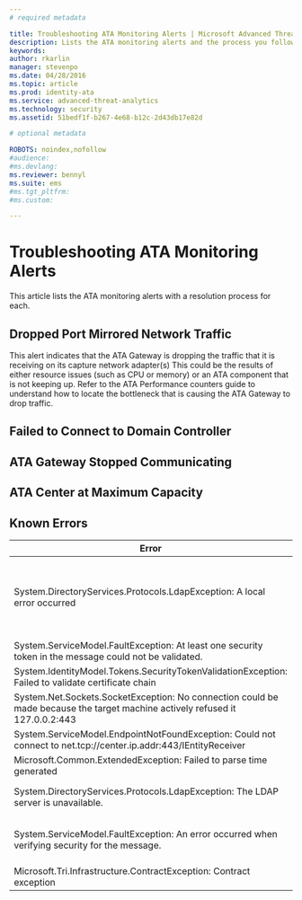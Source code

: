 ```yaml
---
# required metadata

title: Troubleshooting ATA Monitoring Alerts | Microsoft Advanced Threat Analytics
description: Lists the ATA monitoring alerts and the process you follow to resolve each type of alert
keywords:
author: rkarlin
manager: stevenpo
ms.date: 04/28/2016
ms.topic: article
ms.prod: identity-ata
ms.service: advanced-threat-analytics
ms.technology: security
ms.assetid: 51bedf1f-b267-4e68-b12c-2d43db17e82d

# optional metadata

ROBOTS: noindex,nofollow
#audience:
#ms.devlang:
ms.reviewer: bennyl
ms.suite: ems
#ms.tgt_pltfrm:
#ms.custom:

---
```


# Troubleshooting ATA Monitoring Alerts
This article lists the ATA monitoring alerts with a resolution process for each.

## Dropped Port Mirrored Network Traffic
This alert indicates that the ATA Gateway is dropping the traffic that it is receiving on its capture network adapter(s)
This could be the results of either resource issues (such as CPU or memory) or an ATA component that is not keeping up.
Refer to the ATA Performance counters guide to understand how to locate the bottleneck that is causing the ATA Gateway to drop traffic.

## Failed to Connect to Domain Controller

## ATA Gateway Stopped Communicating

## ATA Center at Maximum Capacity

## Known Errors

|Error|Description|Resolution|
|---------|---------------|--------------|
|System.DirectoryServices.Protocols.LdapException: A local error occurred||DNS resolution<br /><br />Time sync with domain<br /><br />CRL|
|System.ServiceModel.FaultException: At least one security token in the message could not be validated.||Certificate issues|
|System.IdentityModel.Tokens.SecurityTokenValidationException: Failed to validate certificate chain||Trusted CA CRL|
|System.Net.Sockets.SocketException: No connection could be made because the target machine actively refused it 127.0.0.2:443||MongoDB|
|System.ServiceModel.EndpointNotFoundException: Could not connect to net.tcp://center.ip.addr:443/IEntityReceiver||Connectivity to SIEM|
|Microsoft.Common.ExtendedException: Failed to parse time generated||SIEM configuration|
|System.DirectoryServices.Protocols.LdapException: The LDAP server is unavailable.||AD Permissions on objects|
|System.ServiceModel.FaultException: An error occurred when verifying security for the message.||Time sync between ATA Gateway and ATA Center|
|Microsoft.Tri.Infrastructure.ContractException: Contract exception||Finish the configuration|
